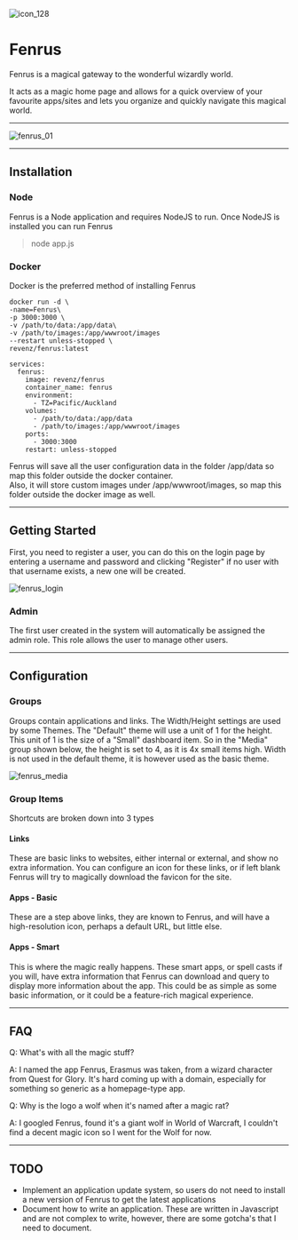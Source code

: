 ![icon_128](https://user-images.githubusercontent.com/958400/154829266-62206846-c6ef-4718-9910-2b83eb6aa41c.png)

# Fenrus


Fenrus is a magical gateway to the wonderful wizardly world.   

It acts as a magic home page and allows for a quick overview of your favourite apps/sites and lets you organize and quickly navigate this magical world.

---
![fenrus_01](https://user-images.githubusercontent.com/958400/154829573-15cc1170-561f-433a-92fc-d0d9daa85902.png)

---

## Installation

### Node
Fenrus is a Node application and requires NodeJS to run.  Once NodeJS is installed you can run Fenrus 
> node app.js

### Docker
Docker is the preferred method of installing Fenrus
```
docker run -d \
-name=Fenrus\
-p 3000:3000 \
-v /path/to/data:/app/data\
-v /path/to/images:/app/wwwroot/images
--restart unless-stopped \
revenz/fenrus:latest
```
```
services:
  fenrus:
    image: revenz/fenrus
    container_name: fenrus
    environment:
      - TZ=Pacific/Auckland
    volumes:
      - /path/to/data:/app/data
      - /path/to/images:/app/wwwroot/images
    ports:
      - 3000:3000
    restart: unless-stopped
```
Fenrus will save all the user configuration data in the folder /app/data so map this folder outside the docker container.  
Also, it will store custom images under /app/wwwroot/images, so map this folder outside the docker image as well.

---

## Getting Started

First, you need to register a user, you can do this on the login page by entering a username and password and clicking "Register" if no user with that username exists, a new one will be created.  

![fenrus_login](https://user-images.githubusercontent.com/958400/154829712-5b7dde64-eb4b-4e1d-9991-29d160d4b057.png)


### Admin
The first user created in the system will automatically be assigned the admin role.
This role allows the user to manage other users.

---

## Configuration

### Groups
Groups contain applications and links.  The Width/Height settings are used by some Themes.   The "Default" theme will use a unit of 1 for the height.   This unit of 1 is the size of a "Small" dashboard item.   So in the "Media" group shown below, the height is set to 4, as it is 4x small items high.  Width is not used in the default theme, it is however used as the basic theme.

![fenrus_media](https://user-images.githubusercontent.com/958400/154829815-bcb20f43-35bb-4550-a955-319d9216f2be.png)

### Group Items
Shortcuts are broken down into 3 types

#### Links
These are basic links to websites, either internal or external, and show no extra information.  You can configure an icon for these links, or if left blank Fenrus will try to magically download the favicon for the site.

#### Apps - Basic
These are a step above links, they are known to Fenrus, and will have a high-resolution icon, perhaps a default URL, but little else.

#### Apps - Smart
This is where the magic really happens.  These smart apps, or spell casts if you will, have extra information that Fenrus can download and query to display more information about the app.
This could be as simple as some basic information, or it could be a feature-rich magical experience.

---

## FAQ

Q: What's with all the magic stuff?

A: I named the app Fenrus, Erasmus was taken, from a wizard character from Quest for Glory.  It's hard coming up with a domain, especially for something so generic as a homepage-type app.



Q: Why is the logo a wolf when it's named after a magic rat?

A: I googled Fenrus, found it's a giant wolf in World of Warcraft, I couldn't find a decent magic icon so I went for the Wolf for now.

---

## TODO
- Implement an application update system, so users do not need to install a new version of Fenrus to get the latest applications
- Document how to write an application.  These are written in Javascript and are not complex to write, however, there are some gotcha's that I need to document.

